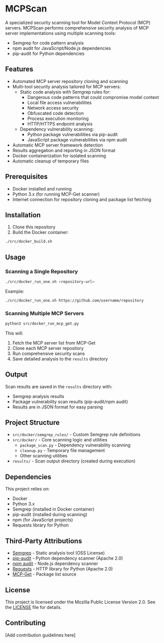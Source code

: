 # MCPScan

A specialized security scanning tool for Model Context Protocol (MCP) servers. MCPScan performs comprehensive security analysis of MCP server implementations using multiple scanning tools:
- Semgrep for code pattern analysis
- npm audit for JavaScript/Node.js dependencies
- pip-audit for Python dependencies

## Features

- Automated MCP server repository cloning and scanning
- Multi-tool security analysis tailored for MCP servers:
  - Static code analysis with Semgrep rules for:
    - Dangerous code patterns that could compromise model context
    - Local file access vulnerabilities
    - Network access security
    - Obfuscated code detection
    - Process execution monitoring
    - HTTP/HTTPS endpoint analysis
  - Dependency vulnerability scanning:
    - Python package vulnerabilities via pip-audit
    - JavaScript package vulnerabilities via npm audit
- Automatic MCP server framework detection
- Results aggregation and reporting in JSON format
- Docker containerization for isolated scanning
- Automatic cleanup of temporary files

## Prerequisites

- Docker installed and running
- Python 3.x (for running MCP-Get scanner)
- Internet connection for repository cloning and package list fetching

## Installation

1. Clone this repository
2. Build the Docker container:
```bash
./src/docker_build.sh
```

## Usage

### Scanning a Single Repository

```bash
./src/docker_run_one.sh <repository-url>
```

Example:
```bash
./src/docker_run_one.sh https://github.com/username/repository
```

### Scanning Multiple MCP Servers

```bash
python3 src/docker_run_mcp_get.py
```

This will:
1. Fetch the MCP server list from MCP-Get
2. Clone each MCP server repository
3. Run comprehensive security scans
4. Save detailed analysis to the `results` directory

## Output

Scan results are saved in the `results` directory with:
- Semgrep analysis results
- Package vulnerability scan results (pip-audit/npm audit)
- Results are in JSON format for easy parsing

## Project Structure

- `src/docker/semgrep_rules/` - Custom Semgrep rule definitions
- `src/docker/` - Core scanning logic and utilities
  - `package_scan.py` - Dependency vulnerability scanning
  - `cleanup.py` - Temporary file management
  - Other scanning utilities
- `results/` - Scan output directory (created during execution)

## Dependencies

This project relies on:

- Docker
- Python 3.x
- Semgrep (installed in Docker container)
- pip-audit (installed during scanning)
- npm (for JavaScript projects)
- Requests library for Python

## Third-Party Attributions

- [Semgrep](https://semgrep.dev/) - Static analysis tool (OSS License)
- [pip-audit](https://pypi.org/project/pip-audit/) - Python dependency scanner (Apache 2.0)
- [npm audit](https://docs.npmjs.com/cli/v8/commands/npm-audit) - Node.js dependency scanner
- [Requests](https://requests.readthedocs.io/) - HTTP library for Python (Apache 2.0)
- [MCP-Get](https://github.com/michaellatman/mcp-get) - Package list source

## License

This project is licensed under the Mozilla Public License Version 2.0. See the [LICENSE](LICENSE) file for details.

## Contributing

[Add contribution guidelines here]
